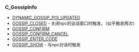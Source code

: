 ### C\_GossipInfo

* [DYNAMIC\_GOSSIP\_POI\_UPDATED](https://wow.gamepedia.com/DYNAMIC_GOSSIP_POI_UPDATED)
* [GOSSIP\_CLOSED](https://wow.gamepedia.com/GOSSIP_CLOSED) - 关闭npc的谈话窗口时触发。（似乎触发两次）
* [GOSSIP\_CONFIRM](https://wow.gamepedia.com/GOSSIP_CONFIRM)
* [GOSSIP\_CONFIRM\_CANCEL](https://wow.gamepedia.com/GOSSIP_CONFIRM_CANCEL)
* [GOSSIP\_ENTER\_CODE](https://wow.gamepedia.com/GOSSIP_ENTER_CODE)
* [GOSSIP\_SHOW](https://wow.gamepedia.com/GOSSIP_SHOW) - 与npc对话时触发



